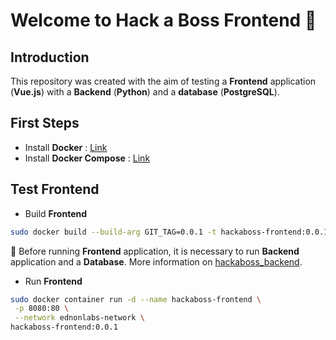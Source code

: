 # Welcome to Hack a Boss Frontend :whale2:

## Introduction

This repository was created with the aim of testing a **Frontend** application (**Vue.js**) with a **Backend** (**Python**) and a **database** (**PostgreSQL**).

## First Steps

* Install **Docker** : [Link](https://docs.docker.com/get-docker/)
* Install **Docker Compose** : [Link](https://docs.docker.com/compose/install/)

## Test Frontend

- Build **Frontend**

```bash
sudo docker build --build-arg GIT_TAG=0.0.1 -t hackaboss-frontend:0.0.1 -f image/Dockerfile .
```

:eyes: Before running **Frontend** application, it is necessary to run **Backend** application and  a **Database**. More information on [hackaboss_backend](https://github.com/masual/hackaboss_backend).

* Run **Frontend**

```bash
sudo docker container run -d --name hackaboss-frontend \
 -p 8080:80 \
 --network ednonlabs-network \
hackaboss-frontend:0.0.1
```
